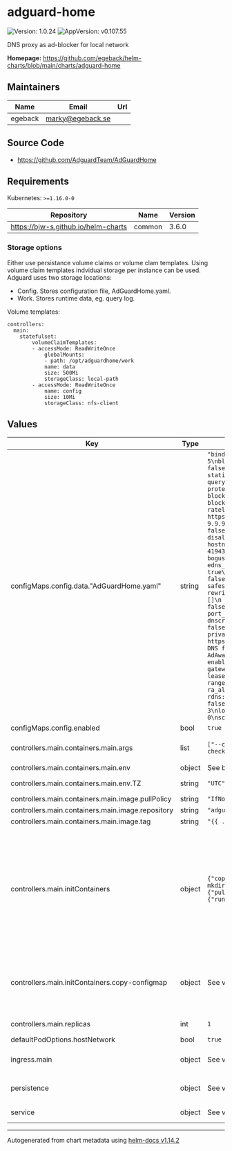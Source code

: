 # adguard-home

![Version: 1.0.24](https://img.shields.io/badge/Version-1.0.24-informational?style=flat-square) ![AppVersion: v0.107.55](https://img.shields.io/badge/AppVersion-v0.107.55-informational?style=flat-square)

DNS proxy as ad-blocker for local network

**Homepage:** <https://github.com/egeback/helm-charts/blob/main/charts/adguard-home>

## Maintainers

| Name | Email | Url |
| ---- | ------ | --- |
| egeback | <marky@egeback.se> |  |

## Source Code

* <https://github.com/AdguardTeam/AdGuardHome>

## Requirements

Kubernetes: `>=1.16.0-0`

| Repository | Name | Version |
|------------|------|---------|
| https://bjw-s.github.io/helm-charts | common | 3.6.0 |

### Storage options
Either use persistance volume claims or volume clam templates. Using volume claim templates indvidual storage per instance can be used. Adguard uses two storage locations:
* Config. Stores configuration file, AdGuardHome.yaml.
* Work. Stores runtime data, eg. query log.

Volume templates:
```
controllers:
  main:
    statefulset:
        volumeClaimTemplates:
        - accessMode: ReadWriteOnce
            globalMounts:
            - path: /opt/adguardhome/work
            name: data
            size: 500Mi
            storageClass: local-path
        - accessMode: ReadWriteOnce
            name: config
            size: 10Mi
            storageClass: nfs-client
```

## Values

| Key | Type | Default | Description |
|-----|------|---------|-------------|
| configMaps.config.data."AdGuardHome.yaml" | string | `"bind_host: 0.0.0.0\nbind_port: 3000\nbeta_bind_port: 0\nusers: []\nauth_attempts: 5\nblock_auth_min: 15\nhttp_proxy: \"\"\nlanguage: \"\"\ndebug_pprof: false\nweb_session_ttl: 720\ndns:\n  bind_hosts:\n  - 0.0.0.0\n  port: 53\n  statistics_interval: 1\n  querylog_enabled: true\n  querylog_file_enabled: true\n  querylog_interval: 2160h\n  querylog_size_memory: 1000\n  anonymize_client_ip: false\n  protection_enabled: true\n  blocking_mode: default\n  blocking_ipv4: \"\"\n  blocking_ipv6: \"\"\n  blocked_response_ttl: 10\n  parental_block_host: family-block.dns.adguard.com\n  safebrowsing_block_host: standard-block.dns.adguard.com\n  ratelimit: 20\n  ratelimit_whitelist: []\n  refuse_any: true\n  upstream_dns:\n  - https://dns10.quad9.net/dns-query\n  upstream_dns_file: \"\"\n  bootstrap_dns:\n  - 9.9.9.10\n  - 149.112.112.10\n  - 2620:fe::10\n  - 2620:fe::fe:10\n  all_servers: false\n  fastest_addr: false\n  fastest_timeout: 1s\n  allowed_clients: []\n  disallowed_clients: []\n  blocked_hosts:\n  - version.bind\n  - id.server\n  - hostname.bind\n  trusted_proxies:\n  - 127.0.0.0/8\n  - ::1/128\n  cache_size: 4194304\n  cache_ttl_min: 0\n  cache_ttl_max: 0\n  cache_optimistic: false\n  bogus_nxdomain: []\n  aaaa_disabled: false\n  enable_dnssec: false\n  edns_client_subnet: false\n  max_goroutines: 300\n  ipset: []\n  filtering_enabled: true\n  filters_update_interval: 24\n  parental_enabled: false\n  safesearch_enabled: false\n  safebrowsing_enabled: false\n  safebrowsing_cache_size: 1048576\n  safesearch_cache_size: 1048576\n  parental_cache_size: 1048576\n  cache_time: 30\n  rewrites: []\n  blocked_services: []\n  upstream_timeout: 10s\n  private_networks: []\n  use_private_ptr_resolvers: true\n  local_ptr_upstreams: []\ntls:\n  enabled: false\n  server_name: \"\"\n  force_https: false\n  port_https: 443\n  port_dns_over_tls: 853\n  port_dns_over_quic: 853\n  port_dnscrypt: 0\n  dnscrypt_config_file: \"\"\n  allow_unencrypted_doh: false\n  strict_sni_check: false\n  certificate_chain: \"\"\n  private_key: \"\"\n  certificate_path: \"\"\n  private_key_path: \"\"\nfilters:\n- enabled: true\n  url: https://adguardteam.github.io/AdGuardSDNSFilter/Filters/filter.txt\n  name: AdGuard DNS filter\n  id: 1\n- enabled: false\n  url: https://adaway.org/hosts.txt\n  name: AdAway Default Blocklist\n  id: 2\nwhitelist_filters: []\nuser_rules: []\ndhcp:\n  enabled: false\n  interface_name: \"\"\n  local_domain_name: lan\n  dhcpv4:\n    gateway_ip: \"\"\n    subnet_mask: \"\"\n    range_start: \"\"\n    range_end: \"\"\n    lease_duration: 86400\n    icmp_timeout_msec: 1000\n    options: []\n  dhcpv6:\n    range_start: \"\"\n    lease_duration: 86400\n    ra_slaac_only: false\n    ra_allow_slaac: false\nclients:\n  runtime_sources:\n    whois: true\n    arp: true\n    rdns: true\n    dhcp: true\n    hosts: true\n  persistent: []\nlog_compress: false\nlog_localtime: false\nlog_max_backups: 0\nlog_max_size: 100\nlog_max_age: 3\nlog_file: \"\"\nverbose: false\nos:\n  group: \"\"\n  user: \"\"\n  rlimit_nofile: 0\nschema_version: 14\n"` |  |
| configMaps.config.enabled | bool | `true` | Enable default config |
| controllers.main.containers.main.args | list | `["--config","/config/AdGuardHome.yaml","--work-dir","/opt/adguardhome/work","--no-check-update"]` | arguments passed to the adguard-home command line. |
| controllers.main.containers.main.env | object | See below | environment variables. |
| controllers.main.containers.main.env.TZ | string | `"UTC"` | Set the container timezone |
| controllers.main.containers.main.image.pullPolicy | string | `"IfNotPresent"` | image pull policy |
| controllers.main.containers.main.image.repository | string | `"adguard/adguardhome"` | image repository |
| controllers.main.containers.main.image.tag | string | `"{{ .Chart.AppVersion }}"` |  |
| controllers.main.initContainers | object | `{"copy-configmap":{"command":["sh","-c","if [ ! -f /config/AdGuardHome.yaml ]; then\n  mkdir -p /config\n  cp /tmp/AdGuardHome.yaml /config/AdGuardHome.yaml\nfi\n"],"image":{"pullPolicy":"IfNotPresent","repository":"busybox","tag":"1.37.0"},"securityContext":{"runAsUser":0}}}` | Uncomment to run as non root and to run in a non privileged namespace, defaultContainerOptions:    securityContext:     allowPrivilegeEscalation: false     privileged: false     readOnlyRootFilesystem: false     runAsNonRoot: true     runAsUser: 1000     capabilities:       add:         - NET_BIND_SERVICE       drop:         - ALL |
| controllers.main.initContainers.copy-configmap | object | See values.yaml | Configures an initContainer that copies the configmap to the AdGuardHome conf directory It does NOT overwrite when the file already exists. |
| controllers.main.replicas | int | `1` | Number of pods to load balance between |
| defaultPodOptions.hostNetwork | bool | `true` |  |
| ingress.main | object | See values.yaml | Enable and configure ingress settings for the chart under this key. |
| persistence | object | See values.yaml | Configure persistence settings for the chart under this key. |
| service | object | See values.yaml | Configures service settings for the chart. |

----------------------------------------------
Autogenerated from chart metadata using [helm-docs v1.14.2](https://github.com/norwoodj/helm-docs/releases/v1.14.2)